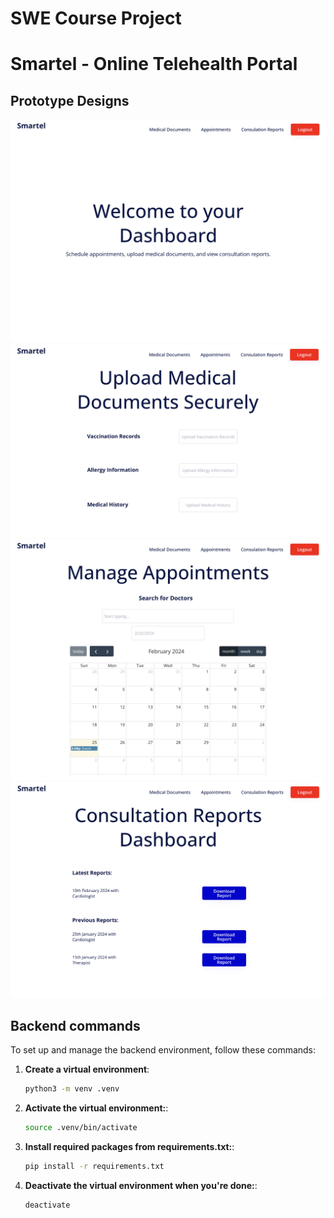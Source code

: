 # SWE Course Project
# Smartel - Online Telehealth Portal

## Prototype Designs

![ss1](./prototype_designs/swe_pd2_ss4.png)
![ss2](./prototype_designs/swe_pd2_ss3.png)
![ss3](./prototype_designs/swe_pd2_ss2.png)
![ss4](./prototype_designs/swe_pd2ss1.png)

## Backend commands

To set up and manage the backend environment, follow these commands:

1. **Create a virtual environment**:
   ```bash
   python3 -m venv .venv
   ```

2. **Activate the virtual environment:**:
   ```bash
   source .venv/bin/activate
   ```

3. **Install required packages from requirements.txt:**:
   ```bash
   pip install -r requirements.txt
   ```

4. **Deactivate the virtual environment when you're done:**:
   ```bash
   deactivate
   ```